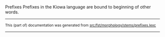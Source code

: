 Prefixes
Prefixes in the Kiowa language are bound to beginning of other words.

* * *

<small>This (part of) documentation was generated from [src/fst/morphology/stems/prefixes.lexc](https://github.com/giellalt/lang-kio/blob/main/src/fst/morphology/stems/prefixes.lexc)</small>

---

